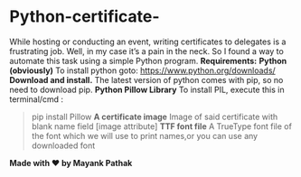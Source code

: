 # Python-certificate-
While hosting or conducting an event, writing certificates to delegates is a frustrating job. Well, in my case it’s a pain in the neck. So I found a way to automate this task using a simple Python program.
**Requirements:**
**Python (obviously)**
To install python goto: https://www.python.org/downloads/
**Download and install.**
The latest version of python comes with pip, so no need to download pip.
**Python Pillow Library**
To install PIL, execute this in terminal/cmd :
> pip install Pillow
**A certificate image**
Image of said certificate with blank name field [image attribute]
**TTF font file**
A TrueType font file of the font which we will use to print names,or you can use any downloaded font

**Made with ❤ by Mayank Pathak**
